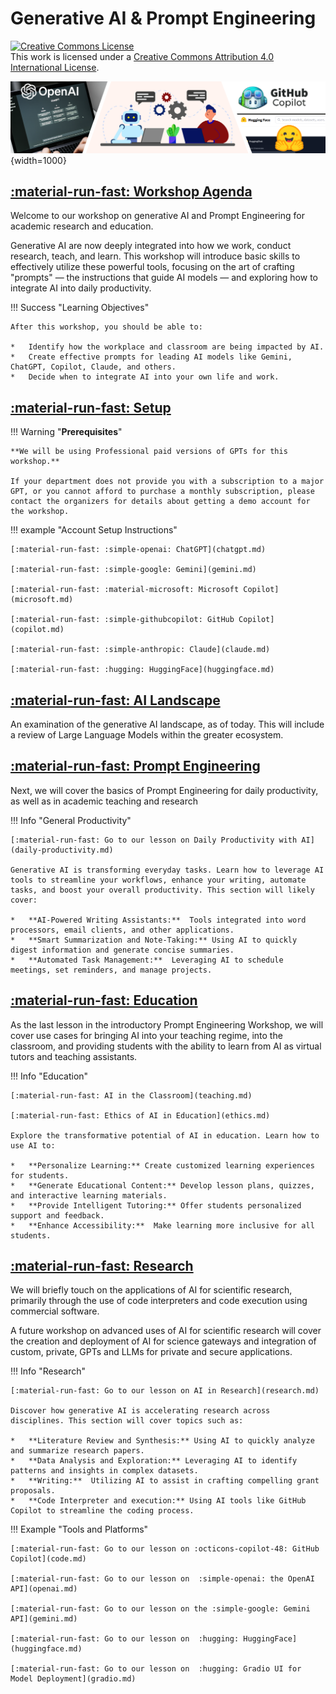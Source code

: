 # Generative AI & Prompt Engineering

<a rel="license" href="http://creativecommons.org/licenses/by/4.0/"><img alt="Creative Commons License" style="border-width:0" src="https://i.creativecommons.org/l/by/4.0/88x31.png" /></a><br />This work is licensed under a <a rel="license" href="http://creativecommons.org/licenses/by/4.0/">Creative Commons Attribution 4.0 International License</a>.

![banner](assets/banner3_ai.png){width=1000}

## [:material-run-fast: Workshop Agenda](agenda.md)

Welcome to our workshop on generative AI and Prompt Engineering for academic research and education.

Generative AI are now deeply integrated into how we work, conduct research, teach, and learn. This workshop will introduce basic skills to effectively utilize these powerful tools, focusing on the art of crafting "prompts" — the instructions that guide AI models — and exploring how to integrate AI into daily productivity.

!!! Success "Learning Objectives"

    After this workshop, you should be able to:

    *   Identify how the workplace and classroom are being impacted by AI.
    *   Create effective prompts for leading AI models like Gemini, ChatGPT, Copilot, Claude, and others.
    *   Decide when to integrate AI into your own life and work.

## [:material-run-fast: Setup](chatgpt.md)

!!! Warning "**Prerequisites**" 
    
    **We will be using Professional paid versions of GPTs for this workshop.** 
    
    If your department does not provide you with a subscription to a major GPT, or you cannot afford to purchase a monthly subscription, please contact the organizers for details about getting a demo account for the workshop.


!!! example "Account Setup Instructions"

    [:material-run-fast: :simple-openai: ChatGPT](chatgpt.md)

    [:material-run-fast: :simple-google: Gemini](gemini.md)

    [:material-run-fast: :material-microsoft: Microsoft Copilot](microsoft.md)

    [:material-run-fast: :simple-githubcopilot: GitHub Copilot](copilot.md)

    [:material-run-fast: :simple-anthropic: Claude](claude.md)

    [:material-run-fast: :hugging: HuggingFace](huggingface.md)

## [:material-run-fast: AI Landscape](ai_landscape.md)

An examination of the generative AI landscape, as of today. This will include a review of Large Language Models within the greater ecosystem. 

## [:material-run-fast: Prompt Engineering](prompts.md)

Next, we will cover the basics of Prompt Engineering for daily productivity, as well as in academic teaching and research

!!! Info "General Productivity"

    [:material-run-fast: Go to our lesson on Daily Productivity with AI](daily-productivity.md)

    Generative AI is transforming everyday tasks. Learn how to leverage AI tools to streamline your workflows, enhance your writing, automate tasks, and boost your overall productivity. This section will likely cover:

    *   **AI-Powered Writing Assistants:**  Tools integrated into word processors, email clients, and other applications.
    *   **Smart Summarization and Note-Taking:** Using AI to quickly digest information and generate concise summaries.
    *   **Automated Task Management:**  Leveraging AI to schedule meetings, set reminders, and manage projects.

## [:material-run-fast: Education](education.md)

As the last lesson in the introductory Prompt Engineering Workshop, we will cover use cases for bringing AI into your teaching regime, into the classroom, and providing students with the ability to learn from AI as virtual tutors and teaching assistants.

!!! Info "Education"

    [:material-run-fast: AI in the Classroom](teaching.md)

    [:material-run-fast: Ethics of AI in Education](ethics.md)

    Explore the transformative potential of AI in education. Learn how to use AI to:

    *   **Personalize Learning:** Create customized learning experiences for students.
    *   **Generate Educational Content:** Develop lesson plans, quizzes, and interactive learning materials.
    *   **Provide Intelligent Tutoring:** Offer students personalized support and feedback.
    *   **Enhance Accessibility:**  Make learning more inclusive for all students.

## [:material-run-fast: Research](research.md)

We will briefly touch on the applications of AI for scientific research, primarily through the use of code interpreters and code execution using commercial software.


A future workshop on advanced uses of AI for scientific research will cover the creation and deployment of AI for science gateways and integration of custom, private, GPTs and LLMs for private and secure applications. 

!!! Info "Research"

    [:material-run-fast: Go to our lesson on AI in Research](research.md)

    Discover how generative AI is accelerating research across disciplines. This section will cover topics such as:

    *   **Literature Review and Synthesis:** Using AI to quickly analyze and summarize research papers.
    *   **Data Analysis and Exploration:** Leveraging AI to identify patterns and insights in complex datasets.
    *   **Writing:**  Utilizing AI to assist in crafting compelling grant proposals.
    *   **Code Interpreter and execution:** Using AI tools like GitHub Copilot to streamline the coding process.

!!! Example "Tools and Platforms"

    [:material-run-fast: Go to our lesson on :octicons-copilot-48: GitHub Copilot](code.md)

    [:material-run-fast: Go to our lesson on  :simple-openai: the OpenAI API](openai.md)

    [:material-run-fast: Go to our lesson on the :simple-google: Gemini API](gemini.md)

    [:material-run-fast: Go to our lesson on  :hugging: HuggingFace](huggingface.md)

    [:material-run-fast: Go to our lesson on  :hugging: Gradio UI for Model Deployment](gradio.md)
